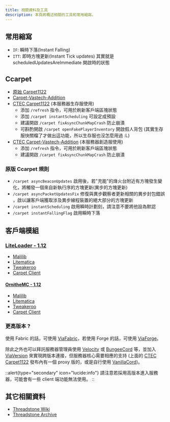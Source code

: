 ```yaml
---
title: 相關資料及工具
description: 本頁將概述相關的工具和常用縮寫。
---
```


## 常用縮寫

- `IF`: 瞬時下落(Instant Falling)
- `ITT`: 即時方塊更新(Instant Tick updates) 其實就是 scheduledUpdatesAreImmediate 開啟時的狀態

## Ccarpet

- [原始 Carpet1122](https://github.com/gnembon/carpetmod112)
- [Carpet-Vastech-Addition](https://github.com/Void-Skeleton/Carpet-Vastech-Addition)
- [CTEC Carpet1122](https://github.com/mc-cloud-town/carpetmod112) (本服務器生存服使用)
  - 添加 `/refresh` 指令，可用於刷新客戶端區塊狀態
  - 添加 `/carpet instantScheduling` 可設定成預設
  - 建議開啟 `/carpet fixAsyncChunkMapCrash` 防止崩潰
  - 可斟酌開啟 `/carpet openFakePlayerInventory` 開啟假人背包 (其實生存服快關檔了才做出這功能，所以生存服也沒怎麼用過 \:L)
- [CTEC Carpet-Vastech-Addition](https://github.com/mc-cloud-town/Carpet-Vastech-Addition) (本服務器創造服使用)
  - 添加 `/refresh` 指令，可用於刷新客戶端區塊狀態
  - 建議開啟 `/carpet fixAsyncChunkMapCrash` 防止崩潰

### 原版 Ccarpet 規則

- `/carpet asyncBeaconUpdates` 啟用後，若"充能"的烽火台附近有方塊發生變化，將觸發一個來自新執行序的方塊更新(異步的方塊更新)
- `/carpet asyncPacketUpdatesFix` 修復與異步觀察者更新相關的異步封包錯誤 ，啟以讓客戶端獲取涉及異步線程裝置的絕大部分的方塊更新
- `/carpet instantScheduling` 啟用瞬時計劃刻，請注意不要將他設為默認
- `/carpet instantFallingFlag` 啟用瞬時下落

## 客戶端模組

### [LiteLoader - 1.12](https://www.liteloader.com/download)

- [Malilib](https://modrinth.com/mod/malilib/versions?l=liteloader)
- [Litematica](https://modrinth.com/mod/litematica/versions?l=liteloader)
- [Tweakeroo](https://modrinth.com/mod/tweakeroo/versions?l=liteloader)
- [Carpet Client](https://github.com/X-com/CarpetClient)

#### [OrnitheMC - 1.12](https://ornithemc.net/)

- [Malilib](https://modrinth.com/mod/malilib/versions?l=ornithe)
- [Litematica](https://modrinth.com/mod/litematica/versions?l=ornithe)
- [Tweakeroo](https://modrinth.com/mod/tweakeroo/versions?l=ornithe)
- [Carpet Client](https://github.com/CrazyHPi/ornithe-carpet)

### 更高版本 ?

使用 Fabric 的話，可使用 [ViaFabric](https://modrinth.com/mod/viafabric)，若使用 Forge 的話，可使用 [ViaForge](https://modrinth.com/mod/viaforge)。

除此之外也可以拜託服務器管理員使用 [Velocity](https://papermc.io/software/velocity) 或 [BungeeCord](https://ci.md-5.net/job/BungeeCord/) 等，並加入 [ViaVersion](https://modrinth.com/plugin/viaversion) 來實現跨版本連接，但服務器核心需要相應的支持 (上面的 [CTEC Carpet1122](https://github.com/mc-cloud-town/carpetmod112) 發布內有一個 proxy 版的，或是自行使用 [VanillaCord](https://github.com/ME1312/VanillaCord))。

::alert{type="secondary" icon="lucide:info"}
請注意若採用高版本進入服務器，可能會有一些 client 端功能無法使用。
::

## 其它相關資料

- [Threadstone Wiki](https://github.com/Threadstone-Wiki/Threadstone-Wiki)
- [Threadstone Archive](https://discord.gg/EqNDFWjsUh)
